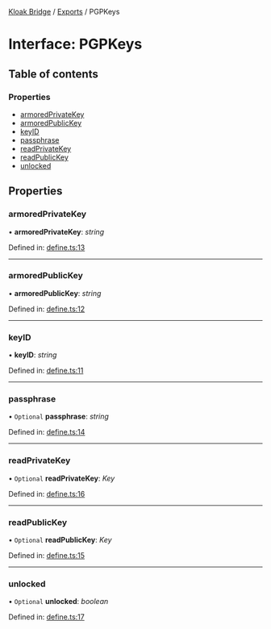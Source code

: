[Kloak Bridge](../README.md) / [Exports](../modules.md) / PGPKeys

# Interface: PGPKeys

## Table of contents

### Properties

- [armoredPrivateKey](pgpkeys.md#armoredprivatekey)
- [armoredPublicKey](pgpkeys.md#armoredpublickey)
- [keyID](pgpkeys.md#keyid)
- [passphrase](pgpkeys.md#passphrase)
- [readPrivateKey](pgpkeys.md#readprivatekey)
- [readPublicKey](pgpkeys.md#readpublickey)
- [unlocked](pgpkeys.md#unlocked)

## Properties

### armoredPrivateKey

• **armoredPrivateKey**: *string*

Defined in: [define.ts:13](https://github.com/CoNET-project/kloak-bridge/blob/2af6df3/src/define.ts#L13)

___

### armoredPublicKey

• **armoredPublicKey**: *string*

Defined in: [define.ts:12](https://github.com/CoNET-project/kloak-bridge/blob/2af6df3/src/define.ts#L12)

___

### keyID

• **keyID**: *string*

Defined in: [define.ts:11](https://github.com/CoNET-project/kloak-bridge/blob/2af6df3/src/define.ts#L11)

___

### passphrase

• `Optional` **passphrase**: *string*

Defined in: [define.ts:14](https://github.com/CoNET-project/kloak-bridge/blob/2af6df3/src/define.ts#L14)

___

### readPrivateKey

• `Optional` **readPrivateKey**: *Key*

Defined in: [define.ts:16](https://github.com/CoNET-project/kloak-bridge/blob/2af6df3/src/define.ts#L16)

___

### readPublicKey

• `Optional` **readPublicKey**: *Key*

Defined in: [define.ts:15](https://github.com/CoNET-project/kloak-bridge/blob/2af6df3/src/define.ts#L15)

___

### unlocked

• `Optional` **unlocked**: *boolean*

Defined in: [define.ts:17](https://github.com/CoNET-project/kloak-bridge/blob/2af6df3/src/define.ts#L17)
